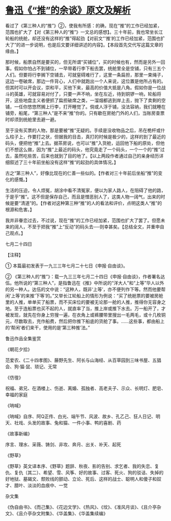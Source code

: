 # [鲁迅《“推”的余谈》原文及解析](https://www.vrrw.net/wx/8112.html)

看过了《第三种人的“推”》②，使我有所感：的确，现在“推”的工作已经加紧，范围也扩大了【对《第三种人的“推”》一文总的感想】。三十年前，我也常坐长江轮船的统舱，却还没有这样的“推”得起劲【对前文“‘推’的工作已经加紧，范围也扩大了”的进一步说明，也是后文要详细讲述的内容】。【本段首先交代写这篇文章的缘由。】



那时候，船票自然是要买的，但无所谓“买铺位”，买的时候也有，然而是另外一回事。假如你怕占不到铺位，一早带着行李下船去罢，统舱里全是空铺，只有三五个人们。但要将行李搁下空铺去，可就窒碍难行了，这里一条扁担，那里一束绳子，这边一卷破席，那边一件背心，人们中就跑出一个人来说，这位置是他所占有的。但其时可以开会议，崇和平，买他下来，最高的价值大抵是八角。假如你是一位战斗的英雄，可就容易对付了，只要一声不响，坐在左近，待到铜锣一响，轮船将开，这些地盘主义者便抓了扁担破席之类，一溜烟都逃到岸上去，抛下了卖剩的空铺，一任你悠悠然搁上行李，打开睡觉了。倘或人浮于铺，没法容纳，我们就睡在铺旁，船尾，“第三种人”是不来“推”你的。只有歇在房舱门外的人们，当账房查票时却须到统舱里去避一避。

至于没有买票的人物，那是要被“推”无疑的。手续是没收物品之后，吊在桅杆或什么柱子上，作要打之状，但据我的目击，真打的时候是极少的，这样的到了最近的码头，便把他“推”上去。据茶房说，也可以“推”入货舱，运回他下船的原处，但他们不想这么做，因为“推”上最近的码头，他究竟走了一个码头，一个一个的“推”过去，虽然吃些苦，后来也就到了目的地了。【以上两段作者通过自己的亲身经历详细叙述了三十年前坐船没有这样“推“的起劲的具体情况。】

古之“第三种人”，好像比现在的仁善一些似的。【作者对三十年前后坐船“推”的变化的感慨。】

生活的压迫，令人烦冤，胡涂中看不清冤家，便以为家人路人，在阻碍了他的路，于是乎“推”。这不但是保存自己，而且是憎恶别人了，这类人物一阔气，出来的时候是要“清道”的。【作者对这种第三种“推”的人的看法和评价，点明这类人“推”的根源和危害。】

我并非眷恋过去，不过说，现在“推”的工作已经加紧，范围也扩大了罢了。但愿未来的阔人，不至于把我“推”上“反动”的码头去──则幸甚矣。【总结全文，并重申自己观点。】

七月二十四日





【注释】

① 本篇最初发表于一九三三年七月二十七日《申报·自由谈》。

② 《第三种人的“推”》：载一九三三年七月二十四日《申报·自由谈》，作者署名达伍。他所说的“第三种人”，是指鲁迅在《推》中所说的“洋大人”和“上等”华人以外的另一种人。达伍的文中说：“这种人，既非‘上等’，亦不便列作下等。然而他要帮闲‘上等’的来推‘下等’的。”又举长江轮船上的情形为例说：“买了统舱票的要被房舱里的人推，单单买了船票，而不买床位的要被无论那一舱的人推，推得你无容身之地。至于连船票也买不起的人，就直率了当，推上岸或推下水去。万一船开了，才被发现，就先在你身上穷搜一遍，在衣角上或裤腰带里搜出一毛两毛，或十几枚铜元，尽数取去，充作船费，然后把你推下船底的货舱了事。……这些事，都由船上的‘帮闲’者们来干，使用的是‘第三种推’法。”

鲁迅作品全集鉴赏

《朝花夕拾》

范爱农、《二十四孝图》、藤野先生、阿长与山海经、从百草园到三味书屋、五猖会、狗·猫·鼠、琐记、无常

《仿徨》

祝福、弟兄、在酒楼上、伤逝、离婚、孤独者、高老夫子、示众、长明灯、肥皂、幸福的家庭

《呐喊》

《呐喊》自序、阿Q正传、白光、端午节、风波、故乡、孔乙己、狂人日记、明天、社戏、头发的故事、兔和猫、一件小事、鸭的喜剧、药

《故事新编》

序言、理水、采薇、铸剑、非攻、奔月、出关、补天、起死

《野草》

《野草》英文译本序、《野草》题辞、秋夜、影的告别、求乞者、我的失恋、复仇、复仇〔其二〕、希望、雪、风筝、好的故事、过客、死火、狗的驳诘、失掉的好地狱、墓碣文、颓败线的颤动、立论、死后、这样的战士、聪明人和傻子和奴才、腊叶、淡淡的血痕中、一觉

杂文集

《伪自由书》、《而己集》、《花边文学》、《热风》、《坟》、《准风月谈》、《且介亭杂文》、《且介亭杂文附集》、《华盖集》、《华盖集续编》

